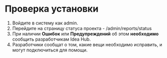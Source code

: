 # Проверка установки
1. Войдите в систему как admin.
1. Перейдите на страницу статуса проекта - /admin/reports/status
1. При наличии **Ошибок** или **Предупреждений** об этом **необходимо** сообщить разработчикам Idea Hub.
1. Разработчики сообщат о том, какие вещи необходимо исправить, и могут подключиться для помощи.






